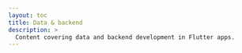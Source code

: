 ```yaml
---
layout: toc
title: Data & backend
description: >
  Content covering data and backend development in Flutter apps.
---
```


